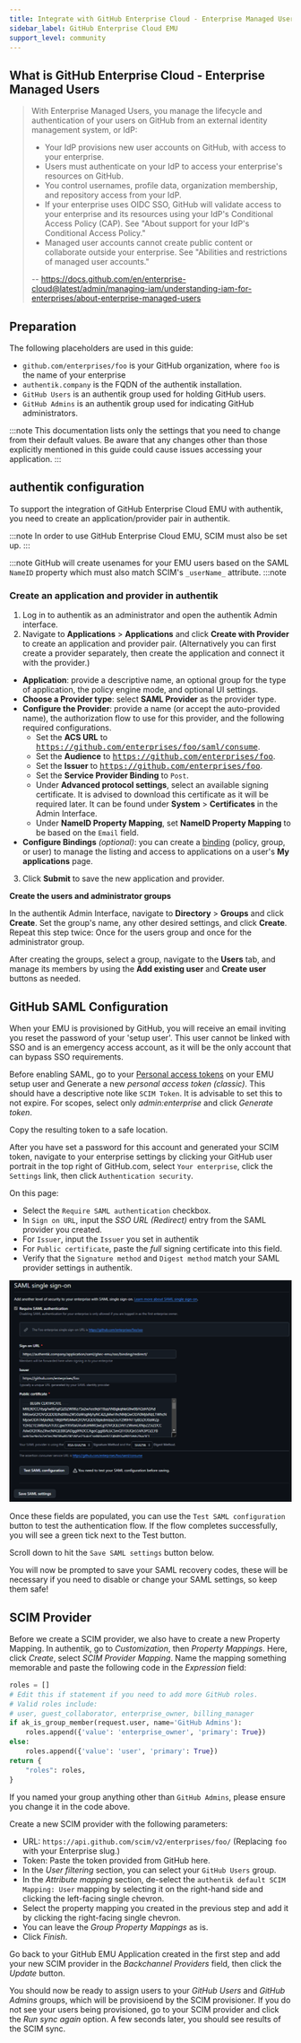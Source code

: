 ```yaml
---
title: Integrate with GitHub Enterprise Cloud - Enterprise Managed Users
sidebar_label: GitHub Enterprise Cloud EMU
support_level: community
---
```


## What is GitHub Enterprise Cloud - Enterprise Managed Users

> With Enterprise Managed Users, you manage the lifecycle and authentication of your users on GitHub from an external identity management system, or IdP:
>
> - Your IdP provisions new user accounts on GitHub, with access to your enterprise.
> - Users must authenticate on your IdP to access your enterprise's resources on GitHub.
> - You control usernames, profile data, organization membership, and repository access from your IdP.
> - If your enterprise uses OIDC SSO, GitHub will validate access to your enterprise and its resources using your IdP's Conditional Access Policy (CAP). See "About support for your IdP's Conditional Access Policy."
> - Managed user accounts cannot create public content or collaborate outside your enterprise. See "Abilities and restrictions of managed user accounts."
>
> -- https://docs.github.com/en/enterprise-cloud@latest/admin/managing-iam/understanding-iam-for-enterprises/about-enterprise-managed-users

## Preparation

The following placeholders are used in this guide:

- `github.com/enterprises/foo` is your GitHub organization, where `foo` is the name of your enterprise
- `authentik.company` is the FQDN of the authentik installation.
- `GitHub Users` is an authentik group used for holding GitHub users.
- `GitHub Admins` is an authentik group used for indicating GitHub administrators.

:::note
This documentation lists only the settings that you need to change from their default values. Be aware that any changes other than those explicitly mentioned in this guide could cause issues accessing your application.
:::

## authentik configuration

To support the integration of GitHub Enterprise Cloud EMU with authentik, you need to create an application/provider pair in authentik.

:::note
In order to use GitHub Enterprise Cloud EMU, SCIM must also be set up.
:::

:::note
GitHub will create usenames for your EMU users based on the SAML `NameID` property which must also match SCIM's `_userName_` attribute.
:::note

### Create an application and provider in authentik

1. Log in to authentik as an administrator and open the authentik Admin interface.
2. Navigate to **Applications** > **Applications** and click **Create with Provider** to create an application and provider pair. (Alternatively you can first create a provider separately, then create the application and connect it with the provider.)

- **Application**: provide a descriptive name, an optional group for the type of application, the policy engine mode, and optional UI settings.
- **Choose a Provider type**: select **SAML Provider** as the provider type.
- **Configure the Provider**: provide a name (or accept the auto-provided name), the authorization flow to use for this provider, and the following required configurations.
    - Set the **ACS URL** to <kbd>https://github.com/enterprises/foo/saml/consume</kbd>.
    - Set the **Audience** to <kbd>https://github.com/enterprises/foo</kbd>.
    - Set the **Issuer** to <kbd>https://github.com/enterprises/foo</kbd>.
    - Set the **Service Provider Binding** to `Post`.
    - Under **Advanced protocol settings**, select an available signing certificate. It is advised to download this certificate as it will be required later. It can be found under **System** > **Certificates** in the Admin Interface.
    - Under **NameID Property Mapping**, set **NameID Property Mapping** to be based on the `Email` field.
- **Configure Bindings** _(optional)_: you can create a [binding](/docs/add-secure-apps/flows-stages/bindings/) (policy, group, or user) to manage the listing and access to applications on a user's **My applications** page.

3. Click **Submit** to save the new application and provider.

**Create the users and administrator groups**

In the authentik Admin Interface, navigate to **Directory** > **Groups** and click **Create**. Set the group's name, any other desired settings, and click **Create**. Repeat this step twice: Once for the users group and once for the administrator group.

After creating the groups, select a group, navigate to the **Users** tab, and manage its members by using the **Add existing user** and **Create user** buttons as needed.

## GitHub SAML Configuration

When your EMU is provisioned by GitHub, you will receive an email inviting you reset the password of your 'setup user'. This user cannot be linked with SSO and is an emergency access account, as it will be the only account that can bypass SSO requirements.

Before enabling SAML, go to your [Personal access tokens](https://github.com/settings/tokens) on your EMU setup user and Generate a new _personal access token (classic)_. This should have a descriptive note like `SCIM Token`. It is advisable to set this to not expire. For scopes, select only _admin:enterprise_ and click _Generate token_.

Copy the resulting token to a safe location.

After you have set a password for this account and generated your SCIM token, navigate to your enterprise settings by clicking your GitHub user portrait in the top right of GitHub.com, select `Your enterprise`, click the `Settings` link, then click `Authentication security`.

On this page:

- Select the `Require SAML authentication` checkbox.
- In `Sign on URL`, input the _SSO URL (Redirect)_ entry from the SAML provider you created.
- For `Issuer`, input the `Issuer` you set in authentik
- For `Public certificate`, paste the _full_ signing certificate into this field.
- Verify that the `Signature method` and `Digest method` match your SAML provider settings in authentik.

![Screenshot showing populated GitHub enterprise SAML settings](ghec_emu_settings.png)

Once these fields are populated, you can use the `Test SAML configuration` button to test the authentication flow. If the flow completes successfully, you will see a green tick next to the Test button.

Scroll down to hit the `Save SAML settings` button below.

You will now be prompted to save your SAML recovery codes, these will be necessary if you need to disable or change your SAML settings, so keep them safe!

## SCIM Provider

Before we create a SCIM provider, we also have to create a new Property Mapping. In authentik, go to _Customization_, then _Property Mappings_. Here, click _Create_, select _SCIM Provider Mapping_. Name the mapping something memorable and paste the following code in the _Expression_ field:

```python
roles = []
# Edit this if statement if you need to add more GitHub roles.
# Valid roles include:
# user, guest_collaborator, enterprise_owner, billing_manager
if ak_is_group_member(request.user, name='GitHub Admins'):
    roles.append({'value': 'enterprise_owner', 'primary': True})
else:
    roles.append({'value': 'user', 'primary': True})
return {
    "roles": roles,
}
```

If you named your group anything other than `GitHub Admins`, please ensure you change it in the code above.

Create a new SCIM provider with the following parameters:

- URL: `https://api.github.com/scim/v2/enterprises/foo/` (Replacing `foo` with your Enterprise slug.)
- Token: Paste the token provided from GitHub here.
- In the _User filtering_ section, you can select your `GitHub Users` group.
- In the _Attribute mapping_ section, de-select the `authentik default SCIM Mapping: User` mapping by selecting it on the right-hand side and clicking the left-facing single chevron.
- Select the property mapping you created in the previous step and add it by clicking the right-facing single chevron.
- You can leave the _Group Property Mappings_ as is.
- Click _Finish_.

Go back to your GitHub EMU Application created in the first step and add your new SCIM provider in the _Backchannel Providers_ field, then click the _Update_ button.

You should now be ready to assign users to your _GitHub Users_ and _GitHub Admins_ groups, which will be provisioend by the SCIM provisioner. If you do not see your users being provisioned, go to your SCIM provider and click the _Run sync again_ option. A few seconds later, you should see results of the SCIM sync.

